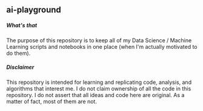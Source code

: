 ## ai-playground

##### What's that
The purpose of this repository is to keep all of my Data Science / Machine Learning scripts and notebooks in one place (when I'm actually motivated to do them). 

##### Disclaimer
This repository is intended for learning and replicating code, analysis, and algorithms that interest me. I do not claim ownership of all the code in this repository. I do not assert that all ideas and code here are original. As a matter of fact, most of them are not.